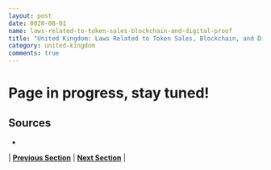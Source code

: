 ```yaml
---
layout: post
date: 0028-08-01
name: laws-related-to-token-sales-blockchain-and-digital-proof
title: "United Kingdom: Laws Related to Token Sales, Blockchain, and Digital Proof"
category: united-kingdom
comments: true
---
```


# Page in progress, stay tuned!

Sources 
--- 
- 

| **[Previous Section]( https://neo-project.github.io/global-blockchain-compliance-hub//united-kingdom/united-kingdom-governing-by-law.html)** | **[Next Section]( https://neo-project.github.io/global-blockchain-compliance-hub//united-kingdom/united-kingdom-securities-related-laws.html)** |
